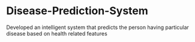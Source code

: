 # Disease-Prediction-System
Developed an intelligent system that predicts the person having particular disease based on health related features 
